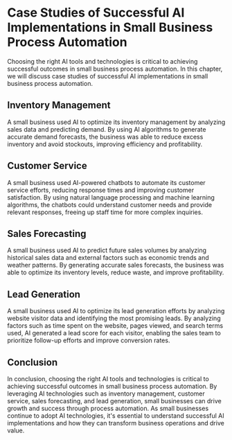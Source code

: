 Case Studies of Successful AI Implementations in Small Business Process Automation
=================================================================================================================================================================================

Choosing the right AI tools and technologies is critical to achieving successful outcomes in small business process automation. In this chapter, we will discuss case studies of successful AI implementations in small business process automation.

Inventory Management
--------------------

A small business used AI to optimize its inventory management by analyzing sales data and predicting demand. By using AI algorithms to generate accurate demand forecasts, the business was able to reduce excess inventory and avoid stockouts, improving efficiency and profitability.

Customer Service
----------------

A small business used AI-powered chatbots to automate its customer service efforts, reducing response times and improving customer satisfaction. By using natural language processing and machine learning algorithms, the chatbots could understand customer needs and provide relevant responses, freeing up staff time for more complex inquiries.

Sales Forecasting
-----------------

A small business used AI to predict future sales volumes by analyzing historical sales data and external factors such as economic trends and weather patterns. By generating accurate sales forecasts, the business was able to optimize its inventory levels, reduce waste, and improve profitability.

Lead Generation
---------------

A small business used AI to optimize its lead generation efforts by analyzing website visitor data and identifying the most promising leads. By analyzing factors such as time spent on the website, pages viewed, and search terms used, AI generated a lead score for each visitor, enabling the sales team to prioritize follow-up efforts and improve conversion rates.

Conclusion
----------

In conclusion, choosing the right AI tools and technologies is critical to achieving successful outcomes in small business process automation. By leveraging AI technologies such as inventory management, customer service, sales forecasting, and lead generation, small businesses can drive growth and success through process automation. As small businesses continue to adopt AI technologies, it's essential to understand successful AI implementations and how they can transform business operations and drive value.
